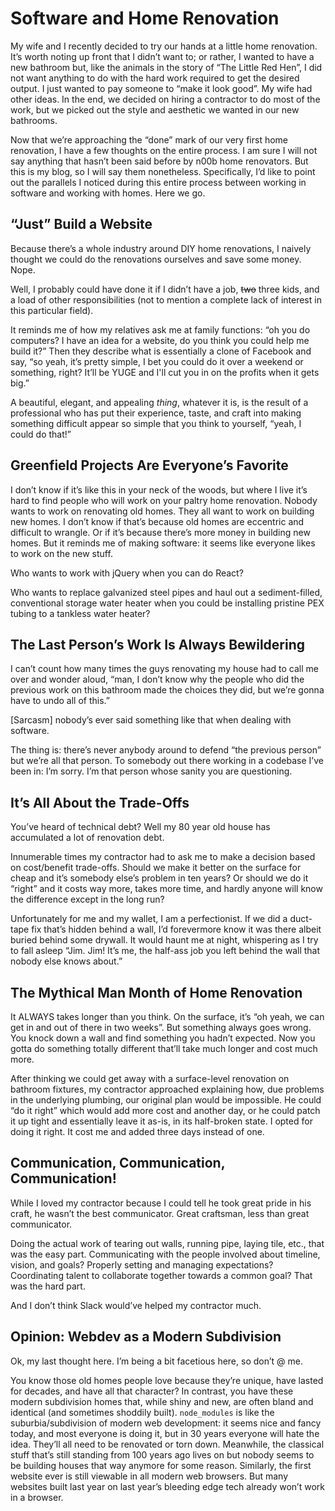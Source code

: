 # Software and Home Renovation 

My wife and I recently decided to try our hands at a little home renovation. It’s worth noting up front that I didn’t want to; or rather, I wanted to have a new bathroom but, like the animals in the story of “The Little Red Hen”, I did not want anything to do with the hard work required to get the desired output. I just wanted to pay someone to “make it look good”. My wife had other ideas. In the end, we decided on hiring a contractor to do most of the work, but we picked out the style and aesthetic we wanted in our new bathrooms.

Now that we’re approaching the “done” mark of our very first home renovation, I have a few thoughts on the entire process. I am sure I will not say anything that hasn’t been said before by n00b home renovators. But this is my blog, so I will say them nonetheless. Specifically, I’d like to point out the parallels I noticed during this entire process between working in software and working with homes. Here we go.

## “Just” Build a Website
 
Because there’s a whole industry around DIY home renovations, I naively thought we could do the renovations ourselves and save some money. Nope.

Well, I probably could have done it if I didn’t have a job, ~~two~~ three kids, and a load of other responsibilities (not to mention a complete lack of interest in this particular field). 

It reminds me of how my relatives ask me at family functions: “oh you do computers? I have an idea for a website, do you think you could help me build it?” Then they describe what is essentially a clone of Facebook and say, “so yeah, it’s pretty simple, I bet you could do it over a weekend or something, right? It’ll be YUGE and I'll cut you in on the profits when it gets big.”

A beautiful, elegant, and appealing _thing_, whatever it is, is the result of a professional who has put their experience, taste, and craft into making something difficult appear so simple that you think to yourself, “yeah, I could do that!”

## Greenfield Projects Are Everyone’s Favorite

I don’t know if it’s like this in your neck of the woods, but where I live it’s hard to find people who will work on your paltry home renovation. Nobody wants to work on renovating old homes. They all want to work on building new homes. I don’t know if that’s because old homes are eccentric and difficult to wrangle. Or if it’s because there’s more money in building new homes. But it reminds me of making software: it seems like everyone likes to work on the new stuff. 

Who wants to work with jQuery when you can do React? 

Who wants to replace galvanized steel pipes and haul out a sediment-filled, conventional storage water heater when you could be installing pristine PEX tubing to a tankless water heater? 

## The Last Person’s Work Is Always Bewildering

I can’t count how many times the guys renovating my house had to call me over and wonder aloud, “man, I don’t know why the people who did the previous work on this bathroom made the choices they did, but we’re gonna have to undo all of this.” 

[Sarcasm] nobody’s ever said something like that when dealing with software.

The thing is: there’s never anybody around to defend “the previous person” but we’re all that person. To somebody out there working in a codebase I’ve been in: I’m sorry. I’m that person whose sanity you are questioning.

## It’s All About the Trade-Offs

You’ve heard of technical debt? Well my 80 year old house has accumulated a lot of renovation debt.

Innumerable times my contractor had to ask me to make a decision based on cost/benefit trade-offs. Should we make it better on the surface for cheap and it’s somebody else’s problem in ten years? Or should we do it “right” and it costs way more, takes more time, and hardly anyone will know the difference except in the long run?

Unfortunately for me and my wallet, I am a perfectionist. If we did a duct-tape fix that’s hidden behind a wall, I’d forevermore know it was there albeit buried behind some drywall. It would haunt me at night, whispering as I try to fall asleep “Jim. Jim! It’s me, the half-ass job you left behind the wall that nobody else knows about.”

## The Mythical Man Month of Home Renovation

It ALWAYS takes longer than you think. On the surface, it’s “oh yeah, we can get in and out of there in two weeks”. But something always goes wrong. You knock down a wall and find something you hadn’t expected. Now you gotta do something totally different that’ll take much longer and cost much more. 

After thinking we could get away with a surface-level renovation on bathroom fixtures, my contractor approached explaining how, due problems in the underlying plumbing, our original plan would be impossible. He could “do it right” which would add more cost and another day, or he could patch it up tight and essentially leave it as-is, in its half-broken state. I opted for doing it right. It cost me and added three days instead of one.

## Communication, Communication, Communication!

While I loved my contractor because I could tell he took great pride in his craft, he wasn’t the best communicator. Great craftsman, less than great communicator. 

Doing the actual work of tearing out walls, running pipe, laying tile, etc., that was the easy part. Communicating with the people involved about timeline, vision, and goals? Properly setting and managing expectations? Coordinating talent to collaborate together towards a common goal? That was the hard part.

And I don’t think Slack would’ve helped my contractor much.

## Opinion: Webdev as a Modern Subdivision

Ok, my last thought here. I’m being a bit facetious here, so don’t @ me.

You know those old homes people love because they’re unique, have lasted for decades, and have all that character? In contrast, you have these modern subdivision homes that, while shiny and new, are often bland and identical (and sometimes shoddily built). `node_modules` is like the suburbia/subdivision of modern web development: it seems nice and fancy today, and most everyone is doing it, but in 30 years everyone will hate the idea. They’ll all need to be renovated or torn down. Meanwhile, the classical stuff that’s still standing from 100 years ago lives on but nobody seems to be building houses that way anymore for some reason. Similarly, the first website ever is still viewable in all modern web browsers. But many websites built last year on last year’s bleeding edge tech already won’t work in a browser.

